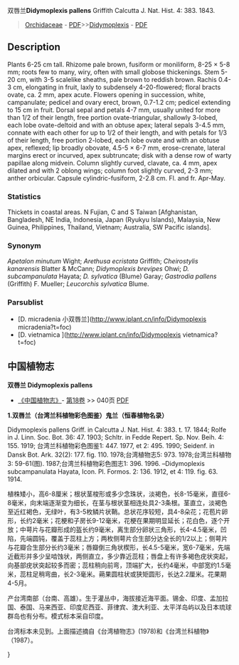 双唇兰**Didymoplexis pallens** Griffith Calcutta J. Nat. Hist. 4: 383. 1843.

> [Orchidaceae](http://www.iplant.cn/info/Orchidaceae?t=foc) - [PDF](http://www.iplant.cn/foc/pdf/Orchidaceae.pdf)>>[Didymoplexis](http://www.iplant.cn/info/Didymoplexis?t=foc) - [PDF](http://www.iplant.cn/foc/pdf/Didymoplexis.pdf)

## Description

Plants 6-25 cm tall. Rhizome pale brown, fusiform or moniliform, 8-25 × 5-8 mm; roots few to many, wiry, often with small globose thickenings. Stem 5-20 cm, with 3-5 scalelike sheaths, pale brown to reddish brown. Rachis 0.4-3 cm, elongating in fruit, laxly to subdensely 4-20-flowered; floral bracts ovate, ca. 2 mm, apex acute. Flowers opening in succession, white, campanulate; pedicel and ovary erect, brown, 0.7-1.2 cm; pedicel extending to 15 cm in fruit. Dorsal sepal and petals 4-7 mm, usually united for more than 1/2 of their length, free portion ovate-triangular, shallowly 3-lobed, each lobe ovate-deltoid and with an obtuse apex; lateral sepals 3-4.5 mm, connate with each other for up to 1/2 of their length, and with petals for 1/3 of their length, free portion 2-lobed, each lobe ovate and with an obtuse apex, reflexed; lip broadly obovate, 4.5-5 × 6-7 mm, erose-crenate, lateral margins erect or incurved, apex subtruncate; disk with a dense row of warty papillae along midvein. Column slightly curved, clavate, ca. 4 mm, apex dilated and with 2 oblong wings; column foot slightly curved, 2-3 mm; anther orbicular. Capsule cylindric-fusiform, 2-2.8 cm. Fl. and fr. Apr-May.

### Statistics
Thickets in coastal areas. N Fujian, C and S Taiwan [Afghanistan, Bangladesh, NE India, Indonesia, Japan (Ryukyu Islands), Malaysia, New Guinea, Philippines, Thailand, Vietnam; Australia, SW Pacific islands].

### Synonym
*Apetalon minutum* Wight; *Arethusa ecristata* Griffith; *Cheirostylis kanarensis* Blatter & McCann; *Didymoplexis brevipes* Ohwi; *D. subcampanulata* Hayata; *D. sylvatica* (Blume) Garay; *Gastrodia pallens* (Griffith) F. Mueller; *Leucorchis sylvatica* Blume.

### Parsublist

* [D.  micradenia  小双唇兰](http://www.iplant.cn/info/Didymoplexis micradenia?t=foc)
* [D.  vietnamica  ](http://www.iplant.cn/info/Didymoplexis vietnamica?t=foc)

## 中国植物志

**双唇兰 Didymoplexis pallens**

* [《中国植物志》](http://www.iplant.cn/frps)- [第18卷](http://www.iplant.cn/frps/vol/18) >> 040页 [PDF](http://www.iplant.cn/frps/pdf/18/040.pdf)

**1.双唇兰（台湾兰科植物彩色图鉴）鬼兰（恒春植物名录）**

Didymoplexis pallens Griff. in Calcutta J. Nat. Hist. 4: 383. t. 17. 1844; Rolfe in J. Linn. Soc. Bot. 36: 47. 1903; Schltr. in Fedde Repert. Sp. Nov. Beih. 4: 155. 1919; 台湾兰科植物彩色图鉴1: 447. 1977, et 2: 495. 1990; Seidenf. in Dansk Bot. Ark. 32(2): 177. fig. 110. 1978;台湾植物志5: 973. 1978;台湾兰科植物3: 59-61(图). 1987;台湾兰科植物彩色图志1: 396. 1996. –Didymoplexis subcampanulata Hayata, Icon. Pl. Formos. 2: 136. 1912, et 4: 119. fig. 63. 1914.

植株矮小，高6-8厘米；根状茎梭形或多少念珠状，淡褐色，长8-15毫米，直径6-8毫米，向末端逐渐变为细长，在茎与根状茎相连处具2-3条根。茎直立，淡褐色至近红褐色，无绿叶，有3-5枚鳞片状鞘。总状花序较短，具4-8朵花；花苞片卵形，长约2毫米；花梗和子房长9-12毫米，花梗在果期明显延长；花白色，逐个开放；中萼片与花瓣形成的盔长约9毫米，离生部分卵状三角形，长4-4.5毫米，凹陷，先端圆钝，覆盖于蕊柱上方；两枚侧萼片合生部分达全长的1/2以上；侧萼片与花瓣合生部分长约3毫米；唇瓣倒三角状楔形，长4.5-5毫米，宽6-7毫米，先端近截形并多少呈啮蚀状，两侧直立，多少靠近蕊柱；唇盘上有许多褐色疣状突起，向基部疣状突起较多而密；蕊柱稍向前弯，顶端扩大，长约4毫米，中部宽约1.5毫米，蕊柱足稍弯曲，长2-3毫米。蒴果圆柱状或狭矩圆形，长达2.2厘米。花果期4-5月。

产台湾南部（台南、高雄）。生于灌丛中，海拔接近海平面。锡金、印度、孟加拉国、泰国、马来西亚、印度尼西亚、菲律宾、澳大利亚、太平洋岛屿以及日本琉球群岛也有分布。模式标本采自印度。

台湾标本未见到。上面描述摘自《台湾植物志》(1978)和《台湾兰科植物》（1987）。

}